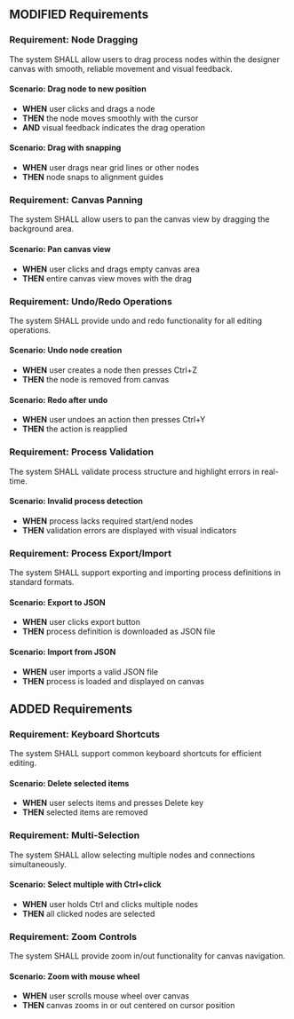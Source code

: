 ## MODIFIED Requirements
### Requirement: Node Dragging
The system SHALL allow users to drag process nodes within the designer canvas with smooth, reliable movement and visual feedback.

#### Scenario: Drag node to new position
- **WHEN** user clicks and drags a node
- **THEN** the node moves smoothly with the cursor
- **AND** visual feedback indicates the drag operation

#### Scenario: Drag with snapping
- **WHEN** user drags near grid lines or other nodes
- **THEN** node snaps to alignment guides

### Requirement: Canvas Panning
The system SHALL allow users to pan the canvas view by dragging the background area.

#### Scenario: Pan canvas view
- **WHEN** user clicks and drags empty canvas area
- **THEN** entire canvas view moves with the drag

### Requirement: Undo/Redo Operations
The system SHALL provide undo and redo functionality for all editing operations.

#### Scenario: Undo node creation
- **WHEN** user creates a node then presses Ctrl+Z
- **THEN** the node is removed from canvas

#### Scenario: Redo after undo
- **WHEN** user undoes an action then presses Ctrl+Y
- **THEN** the action is reapplied

### Requirement: Process Validation
The system SHALL validate process structure and highlight errors in real-time.

#### Scenario: Invalid process detection
- **WHEN** process lacks required start/end nodes
- **THEN** validation errors are displayed with visual indicators

### Requirement: Process Export/Import
The system SHALL support exporting and importing process definitions in standard formats.

#### Scenario: Export to JSON
- **WHEN** user clicks export button
- **THEN** process definition is downloaded as JSON file

#### Scenario: Import from JSON
- **WHEN** user imports a valid JSON file
- **THEN** process is loaded and displayed on canvas

## ADDED Requirements
### Requirement: Keyboard Shortcuts
The system SHALL support common keyboard shortcuts for efficient editing.

#### Scenario: Delete selected items
- **WHEN** user selects items and presses Delete key
- **THEN** selected items are removed

### Requirement: Multi-Selection
The system SHALL allow selecting multiple nodes and connections simultaneously.

#### Scenario: Select multiple with Ctrl+click
- **WHEN** user holds Ctrl and clicks multiple nodes
- **THEN** all clicked nodes are selected

### Requirement: Zoom Controls
The system SHALL provide zoom in/out functionality for canvas navigation.

#### Scenario: Zoom with mouse wheel
- **WHEN** user scrolls mouse wheel over canvas
- **THEN** canvas zooms in or out centered on cursor position
